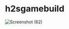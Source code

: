 # h2sgamebuild


![Screenshot (62)](https://user-images.githubusercontent.com/113209109/201477978-2406f3a1-a2d8-4c71-90c6-8161cc35b52b.png)
